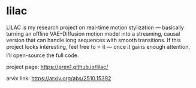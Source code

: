 # lilac

LILAC is my research project on real-time motion stylization — basically turning an offline VAE–Diffusion motion model into a streaming, causal version that can handle long sequences with smooth transitions. If this project looks interesting, feel free to ⭐ it — once it gains enough attention, I’ll open-source the full code.

project page: https://pren1.github.io/lilac/

arvix link: https://arxiv.org/abs/2510.15392
